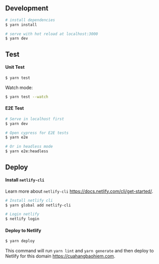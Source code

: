 ## Development

```bash
# install dependencies
$ yarn install

# serve with hot reload at localhost:3000
$ yarn dev
```

## Test

#### Unit Test

```bash
$ yarn test
```

Watch mode:

```bash
$ yarn test --watch
```

#### E2E Test

```bash
# Serve in localhost first
$ yarn dev

# Open cypress for E2E tests
$ yarn e2e

# Or in headless mode
$ yarn e2e:headless
```

## Deploy

#### Install `netlify-cli`

Learn more about `netlify-cli` https://docs.netlify.com/cli/get-started/.

```bash
# Install netlify cli
$ yarn global add netlify-cli

# Login netlify
$ netlify login
```

#### Deploy to Netlify

```bash
$ yarn deploy
```

This command will run `yarn lint` and `yarn generate` and then deploy to Netlify for this domain https://cuahangbaohiem.com.
